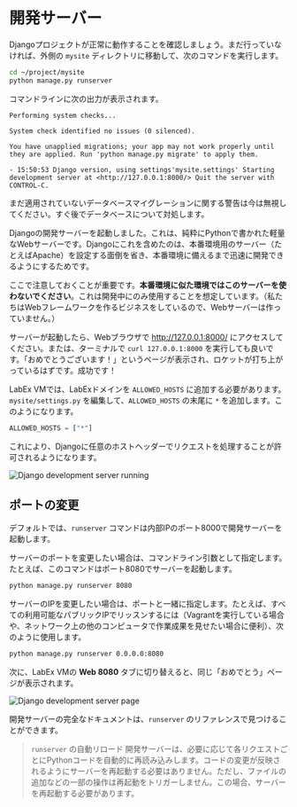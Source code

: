 # 開発サーバー

Djangoプロジェクトが正常に動作することを確認しましょう。まだ行っていなければ、外側の `mysite` ディレクトリに移動して、次のコマンドを実行します。

```bash
cd ~/project/mysite
python manage.py runserver
```

コマンドラインに次の出力が表示されます。

```plaintext
Performing system checks...

System check identified no issues (0 silenced).

You have unapplied migrations; your app may not work properly until they are applied. Run 'python manage.py migrate' to apply them.

- 15:50:53 Django version, using settings'mysite.settings' Starting development server at <http://127.0.0.1:8000/> Quit the server with CONTROL-C.
```

まだ適用されていないデータベースマイグレーションに関する警告は今は無視してください。すぐ後でデータベースについて対処します。

Djangoの開発サーバーを起動しました。これは、純粋にPythonで書かれた軽量なWebサーバーです。Djangoにこれを含めたのは、本番環境用のサーバー（たとえばApache）を設定する面倒を省き、本番環境に備えるまで迅速に開発できるようにするためです。

ここで注意しておくことが重要です。**本番環境に似た環境ではこのサーバーを使わないでください**。これは開発中にのみ使用することを想定しています。（私たちはWebフレームワークを作るビジネスをしているので、Webサーバーは作っていません。）

サーバーが起動したら、Webブラウザで <http://127.0.0.1:8000/> にアクセスしてください。または、ターミナルで `curl 127.0.0.1:8000` を実行しても良いです。「おめでとうございます！」というページが表示され、ロケットが打ち上がっているはずです。成功です！

LabEx VMでは、LabExドメインを `ALLOWED_HOSTS` に追加する必要があります。`mysite/settings.py` を編集して、`ALLOWED_HOSTS` の末尾に `*` を追加します。このようになります。

```python
ALLOWED_HOSTS = ["*"]
```

これにより、Djangoに任意のホストヘッダーでリクエストを処理することが許可されるようになります。

![Django development server running](../assets/20230907-08-56-33-3uvbOwp3.png)

## ポートの変更

デフォルトでは、`runserver` コマンドは内部IPのポート8000で開発サーバーを起動します。

サーバーのポートを変更したい場合は、コマンドライン引数として指定します。たとえば、このコマンドはポート8080でサーバーを起動します。

```bash
python manage.py runserver 8080
```

サーバーのIPを変更したい場合は、ポートと一緒に指定します。たとえば、すべての利用可能なパブリックIPでリッスンするには（Vagrantを実行している場合や、ネットワーク上の他のコンピュータで作業成果を見せたい場合に便利）、次のように使用します。

```bash
python manage.py runserver 0.0.0.0:8080
```

次に、LabEx VMの **Web 8080** タブに切り替えると、同じ「おめでとう」ページが表示されます。

![Django development server page](../assets/20230907-08-58-22-M3Luydxk.png)

開発サーバーの完全なドキュメントは、`runserver` のリファレンスで見つけることができます。

> `runserver` の自動リロード
> 開発サーバーは、必要に応じて各リクエストごとにPythonコードを自動的に再読み込みします。コードの変更が反映されるようにサーバーを再起動する必要はありません。ただし、ファイルの追加などの一部の操作は再起動をトリガーしません。この場合、サーバーを再起動する必要があります。
